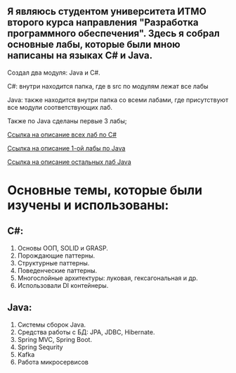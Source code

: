 ## Я являюсь студентом университета ИТМО второго курса направления "Разработка программного обеспечения". Здесь я собрал основные лабы, которые были мною написаны на языках C# и Java.

Создал два модуля: Java и C#.


C#: внутри находится папка, где в src по модулям лежат все лабы

Java: также находится внутри папка со всеми лабами, где присутствуют все модули соответствующих лаб.

Также по Java сделаны первые 3 лабы;

[Ссылка на описание всех лаб по С#](https://ronimizy.notion.site/Labs-ebf31349fa0a4c0d9328b198cfebed4e)

[Ссылка на описание 1-ой лабы по Java](Java/README.md)

[Ссылка на описание остальных лаб Java](https://gist.github.com/DianaNeumann/8ef03e192895c857656371f0e6818e62)


# Основные темы, которые были изучены и использованы:
## C#:
1. Основы ООП, SOLID и GRASP.
2. Порождающие паттерны.
3. Структурные паттерны.
4. Поведенческие паттерны.
5. Многослойные архитектуры: луковая, гексагональная и др.
6. Использовали DI контейнеры.

## Java:
1. Системы сборок Java.
2. Средства работы с БД: JPA, JDBC, Hibernate.
3. Spring MVC, Spring Boot.
4. Spring Sequrity
5. Kafka
6. Работа микросервисов
